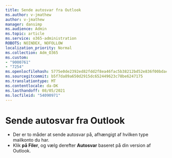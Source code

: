 ```yaml
---
title: Sende autosvar fra Outlook
ms.author: v-jmathew
author: v-jmathew
manager: dansimp
ms.audience: Admin
ms.topic: article
ms.service: o365-administration
ROBOTS: NOINDEX, NOFOLLOW
localization_priority: Normal
ms.collection: Adm_O365
ms.custom:
- "9000761"
- "7254"
ms.openlocfilehash: 5775e0de2392ed82fdd2f8ea46fac5b38212bd52e836f00bdac68b24e31639ba
ms.sourcegitcommit: b5f7da89a650d2915dc652449623c78be6247175
ms.translationtype: MT
ms.contentlocale: da-DK
ms.lasthandoff: 08/05/2021
ms.locfileid: "54090971"
---
```

# <a name="sending-automatic-replies-from-outlook"></a>Sende autosvar fra Outlook

- Der er to måder at sende autosvar på, afhængigt af hvilken type mailkonto du har.
- Klik **på Filer**, og vælg derefter **Autosvar** baseret på din version af Outlook.
